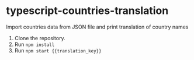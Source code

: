 # typescript-countries-translation
Import countries data from JSON file and print translation of country names

1. Clone the repository. 
2. Run `npm install`
3. Run `npm start {{translation_key}}`
